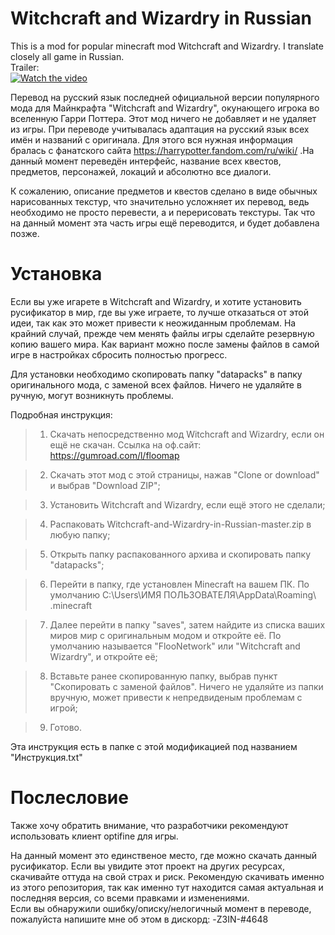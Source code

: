 # Witchcraft and Wizardry in Russian
  This is a mod for popular minecraft mod Witchcraft and Wizardry. I translate closely all game in Russian.  
Trailer:  
[![Watch the video](https://img.youtube.com/vi/wK_dRJeQX0w/hqdefault.jpg)](https://youtu.be/wK_dRJeQX0w)

  Перевод на русский язык последней официальной версии популярного мода для Майнкрафта "Witchcraft and Wizardry", окунающего игрока во вселенную Гарри Поттера. Этот мод ничего не добавляет и не удаляет из игры. При переводе учитывалась адаптация на русский язык всех имён и названий с оригинала. Для этого вся нужная информация бралась с фанатского сайта https://harrypotter.fandom.com/ru/wiki/ .На данный момент переведён интерфейс, название всех квестов, предметов, персонажей, локаций и абсолютно все диалоги. 
  
  К сожалению, описание предметов и квестов сделано в виде обычных нарисованных текстур, что значительно усложняет их перевод, ведь необходимо не просто перевести, а и перерисовать текстуры. Так что на данный момент эта часть игры ещё переводится, и будет добавлена позже.

  
# Установка

  Если вы уже игарете в Witchcraft and Wizardry, и хотите установить русификатор в мир, где вы уже играете, то лучше отказаться от этой идеи, так как это может привести к неожиданным проблемам. На крайний случай, прежде чем менять файлы игры сделайте резервную копию вашего мира. Как вариант можно после замены файлов в самой игре в настройках сбросить полностью прогресс.

  Для установки необходимо скопировать папку "datapacks" в папку оригинального мода, с заменой всех файлов. Ничего не удаляйте в ручную, могут возникнуть проблемы.

Подробная инструкция:

  >1. Скачать непосредственно мод Witchcraft and Wizardry, если он ещё не скачан. Ссылка на оф.сайт: https://gumroad.com/l/floomap
  
  >2. Скачать этот мод с этой страницы, нажав "Clone or download" и выбрав "Download ZIP";
  
  >3. Установить Witchcraft and Wizardry, если ещё этого не сделали;
  
  >4. Распаковать Witchcraft-and-Wizardry-in-Russian-master.zip в любую папку;  
  
  >5. Открыть папку распакованного архива и скопировать папку "datapacks";
  
  >6. Перейти в папку, где установлен Minecraft на вашем ПК. По умолчанию C:\Users\ИМЯ ПОЛЬЗОВАТЕЛЯ\AppData\Roaming\ .minecraft
  
  >7. Далее перейти в папку "saves", затем найдите из списка ваших миров мир с оригинальным модом и откройте её. По умолчанию называется "FlooNetwork" или "Witchcraft and Wizardry", и откройте её;
  
  >8. Вставьте ранее скопированную папку, выбрав пункт "Скопировать с заменой файлов". Ничего не удаляйте из папки вручную, может привести к непредвиденым проблемам с игрой;
  
  >9. Готово.  
  
  Эта инструкция есть в папке с этой модификацией под названием "Инструкция.txt"
 
 # Послесловие
 
  Также хочу обратить внимание, что разработчики рекомендуют использовать клиент optifine для игры.
  
  На данный момент это единственое место, где можно скачать данный русификатор. Если вы увидите этот проект на других ресурсах, скачивайте оттуда на свой страх и риск. Рекомендую скачивать именно из этого репозитория, так как именно тут находится самая актуальная и последняя версия, со всеми правками и изменениями.  
Если вы обнаружили ошибку/описку/нелогичный момент в переводе, пожалуйста напишите мне об этом в дискорд: -Z3IN-#4648
